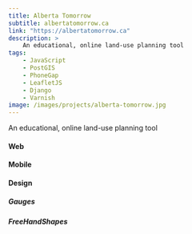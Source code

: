 ```yaml
---
title: Alberta Tomorrow
subtitle: albertatomorrow.ca
link: "https://albertatomorrow.ca"
description: >
    An educational, online land-use planning tool
tags:
    - JavaScript
    - PostGIS
    - PhoneGap
    - LeafletJS
    - Django
    - Varnish
image: /images/projects/alberta-tomorrow.jpg
---
```


An educational, online land-use planning tool

#### Web
#### Mobile
#### Design
##### Gauges
##### FreeHandShapes
